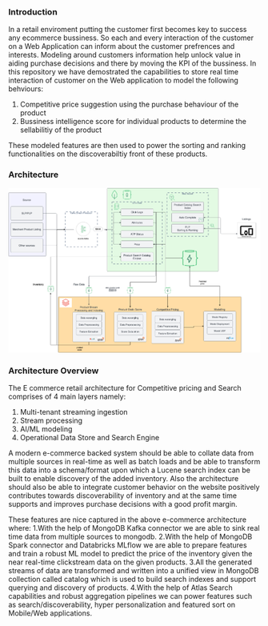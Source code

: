 ### Introduction
In a retail enviroment putting the customer first becomes key to success any ecommerce bussiness. So each and every interaction of the customer on a Web Application can inform about the customer prefrences and interests. Modeling around customers information help unlock value in aiding purchase decisions and there by moving the KPI of the bussiness.
In this repository we have demostrated the capabilities to store real time interaction of customer on the Web application to model the following behviours:
1. Competitive price suggestion using the purchase behaviour of the product
2. Bussiness intelligence score for individual products to determine the sellabilitiy of the product

These modeled features are then used to power the sorting and ranking functionalities on the discoverabiltiy front of these products.

### Architecture 
<img width="1957" alt="image" src="images/retail_Arch.png">

### Architecture Overview
The E commerce retail architecture for Competitive pricing and Search comprises of 4 main layers namely:
1. Multi-tenant streaming ingestion
2. Stream processing
3. AI/ML modeling
4. Operational Data Store and Search Engine

A modern e-commerce backed system should be able to collate data from multiple sources in real-time as well as batch loads and be able to transform this data into a schema/format upon which a Lucene search index can be built to enable discovery of the added inventory. Also the architecture should also be able to integrate customer behavior on the website positively contributes towards discoverability of inventory and at the same time supports and improves purchase decisions with a good profit margin.

These features are nice captured in the above e-commerce architecture where:
1.With the help of MongoDB Kafka connector we are able to sink real time data from multiple sources to mongodb.
2.With the help of MongoDB Spark connector and Databricks MLflow we are able to prepare features and train a robust ML model to predict the price of the inventory given the near real-time clickstream data on the given products.
3.All the generated streams of data are transformed and written into a unified view in MongoDB collection called catalog which is used to build search indexes and support querying and discovery of products.
4.With the help of Atlas Search capabilities and robust aggregation pipelines we can power features such as search/discoverability, hyper personalization and featured sort on Mobile/Web applications.

